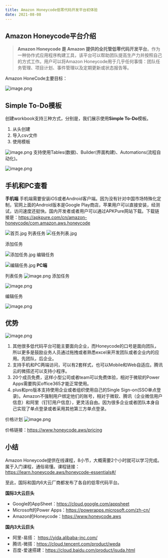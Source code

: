 ```yaml
---
title: Amazon Honeycode低零代码开发平台初体验
date: 2021-08-08
---
```

## Amazon Honeycode平台介绍
> **Amazon Honeycode 是 Amazon 提供的全托管低零代码开发平台**。作为一种协作式应用程序构建工具，该平台可以帮助团队提高生产力并按照自己的方式工作。用户可以将Amazon Honeycode用于几乎任何事情：团队任务管理、项目计划、事件管理以及定期更新或状态报告等。

Amazon HoneCode主要目标：

![image.png](https://p9-juejin.byteimg.com/tos-cn-i-k3u1fbpfcp/2b6a0a93b26441ac90786d1596dadce1~tplv-k3u1fbpfcp-watermark.image)

## Simple To-Do模板
创建workbook支持三种方式，分别是，我们展示使用**Simple To-Do**模板。
1. 从头创建
2. 导入csv文件
3. 使用模板

![image.png](https://p9-juejin.byteimg.com/tos-cn-i-k3u1fbpfcp/a6010a2c55e34293aded4fcc9776f5b0~tplv-k3u1fbpfcp-watermark.image)
支持使用Tables(数据)、Builder(界面构建)、Automations(流程自动化)。

![image.png](https://p6-juejin.byteimg.com/tos-cn-i-k3u1fbpfcp/18f7ee28fa88474ab2e165e3bfc33882~tplv-k3u1fbpfcp-watermark.image)
## 手机和PC查看
**手机端**
手机端需要安装iOS或者Android客户端。因为没有针对中国市场特殊化定制，官网上面的Android版本是Google Play商店，苹果用户可以直接安装，经测试，访问速度还挺快。国内开发者或者用户可以通过APKPure网站下载。下载链接是：https://apkpure.com/cn/amazon-honeycode/com.amazon.aws.honeycode

![首页.jpg](https://p3-juejin.byteimg.com/tos-cn-i-k3u1fbpfcp/679038a9f306411da21081cbc90a7402~tplv-k3u1fbpfcp-watermark.image)
列表任务
![任务列表.jpg](https://p1-juejin.byteimg.com/tos-cn-i-k3u1fbpfcp/4a01d82c8af34ecbb90a09dd7452a7d3~tplv-k3u1fbpfcp-watermark.image)

添加任务

![添加任务.jpg](https://p9-juejin.byteimg.com/tos-cn-i-k3u1fbpfcp/ac7b85275d2c4e4ebb025eba0a0ea298~tplv-k3u1fbpfcp-watermark.image)
编辑任务

![编辑任务.jpg](https://p3-juejin.byteimg.com/tos-cn-i-k3u1fbpfcp/ffd21b26d6ef4111b4d07ca1002e3050~tplv-k3u1fbpfcp-watermark.image)
**PC端**

列表任务
![image.png](https://p1-juejin.byteimg.com/tos-cn-i-k3u1fbpfcp/7f10bdbc600041b6901c634f691f31c0~tplv-k3u1fbpfcp-watermark.image)
添加任务

![image.png](https://p1-juejin.byteimg.com/tos-cn-i-k3u1fbpfcp/6aaf7574c31941a3b5dfb72b25eddea9~tplv-k3u1fbpfcp-watermark.image)

编辑任务

![image.png](https://p9-juejin.byteimg.com/tos-cn-i-k3u1fbpfcp/a0a7b59a8a5c4cb9b81381a32f679a11~tplv-k3u1fbpfcp-watermark.image)
## 优势

![image.png](https://p6-juejin.byteimg.com/tos-cn-i-k3u1fbpfcp/882fcd7b68f34a249f9dbb7d8456c4c8~tplv-k3u1fbpfcp-watermark.image)

1. 其他很多低代码平台可能主要面向企业，而Honeycode的口号是面向团队，所以更多是鼓励业务人员通过拖拽或者熟悉excel来开发团队或者企业内的应用。先团队，后企业。
2. 支持手机和PC两端访问，可以有2套样式，也可以Mobile和Web自适应。腾讯云的微搭还可以支持小程序。
3. 20个成员免费，这样小型公司或者team可以免费体验，相对于微软的Power Apps需要购买office365才能正常使用。
4. plus和pro版本支持使用企业或者组织使用自己的Single Sign-on(SSO单点登录)。Amazon不强制用户绑定他们的账号，相对于微软、腾讯（企业微信用户信息）和阿里（钉钉用户信息），更灵活自由。因为很多企业或者团队本身自己实现了单点登录或者采用其他第三方单点登录。

价格计划
![image.png](https://p1-juejin.byteimg.com/tos-cn-i-k3u1fbpfcp/ee99d2d2bb14429a997f53309e681a46~tplv-k3u1fbpfcp-watermark.image)

价格链接：https://www.honeycode.aws/pricing
## 小结
Amazon Honeycode提供在线课程，8小节，大概需要2个小时就可以学习完成。属于入门课程，通俗易懂。课程链接：https://learn.honeycode.aws/honeycode-essentials#/

至此，国际和国内6大云厂商都发布了各自的低零代码平台。

**国际3大云巨头**
- Google的AppSheet：https://cloud.google.com/appsheet
- Microsoft的Power Apps：https://powerapps.microsoft.com/zh-cn/
- Amazon的Honeycode：https://www.honeycode.aws

**国内3大云巨头**
- 阿里-易搭： https://yida.alibaba-inc.com/
- 腾讯-微搭：https://cloud.tencent.com/product/weda
- 百度-爱速搭建：https://cloud.baidu.com/product/isuda.html